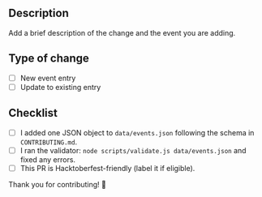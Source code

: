 ## Description
Add a brief description of the change and the event you are adding.

## Type of change
- [ ] New event entry
- [ ] Update to existing entry

## Checklist
- [ ] I added one JSON object to `data/events.json` following the schema in `CONTRIBUTING.md`.
- [ ] I ran the validator: `node scripts/validate.js data/events.json` and fixed any errors.
- [ ] This PR is Hacktoberfest-friendly (label it if eligible).

Thank you for contributing! 🎉
